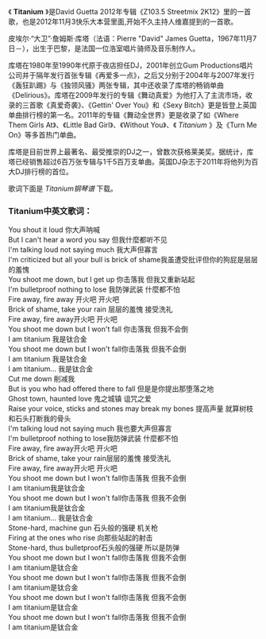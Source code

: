 

《 **Titanium** 》是David Guetta 2012年专辑《Z103.5 Streetmix
2K12》里的一首歌，也是2012年11月3快乐大本营里面,开始不久主持人维嘉提到的一首歌。

皮埃尔·“大卫”·詹姆斯·库塔（法语：Pierre "David" James
Guetta，1967年11月7日－），出生于巴黎，是法国一位浩室唱片骑师及音乐制作人。

库塔在1980年至1990年代原于夜店担任DJ，2001年创立Gum
Productions唱片公司并于隔年发行首张专辑《再爱多一点》，之后又分别于2004年与2007年发行《轰狂趴踢》与《独领风骚》两张专辑，其中还收录了库塔的畅销单曲《Delirious》。库塔在2009年发行的专辑《舞动真爱》为他打入了主流市场，收录的三首歌《真爱奇袭》、《Gettin'
Over You》和《Sexy Bitch》更是皆登上英国单曲排行榜的第一名。2011年的专辑《舞动全世界》更是收录了如《Where Them Girls
At》、《Little Bad Girl》、《Without You》、《 _Titanium_ 》及《Turn Me On》等多首热门单曲。

库塔是目前世界上最著名、最受推崇的DJ之一，曾数次获格莱美奖。据统计，库塔已经销售超过6百万张专辑与1千5百万支单曲。英国DJ杂志于2011年将他列为百大DJ排行榜的首位。

歌词下面是 _Titanium钢琴谱_ 下载。

### Titanium中英文歌词：

You shout it loud 你大声呐喊  
But I can't hear a word you say 但我什麼都听不见  
I'm talking loud not saying much 我大声但寡言  
I'm criticized but all your bull is brick of shame我虽遭受批评但你的狗屁是层层的羞愧  
You shoot me down, but I get up 你击落我 但我又重新站起  
I'm bulletproof nothing to lose 我防弹武装 什麼都不怕  
Fire away, fire away 开火吧 开火吧  
Brick of shame, take your rain 层层的羞愧 接受洗礼  
Fire away, fire away开火吧 开火吧  
You shoot me down but I won't fall 你击落我 但我不会倒  
I am titanium 我是钛合金  
You shoot me down but I won't fall你击落我 但我不会倒  
I am titanium 我是钛合金  
I am titanium... 我是钛合金  
Cut me down 削减我  
But is you who had offered there to fall 但是是你提出那堕落之地  
Ghost town, haunted love 鬼之城镇 诅咒之爱  
Raise your voice, sticks and stones may break my bones 提高声量 就算树枝和石头打断我的骨头  
I'm talking loud not saying much 我也要大声但寡言  
I'm bulletproof nothing to lose我防弹武装 什麼都不怕  
Fire away, fire away开火吧 开火吧  
Brick of shame, take your rain层层的羞愧 接受洗礼  
Fire away, fire away开火吧 开火吧  
You shoot me down but I won't fall你击落我 但我不会倒  
I am titanium我是钛合金  
You shoot me down but I won't fall你击落我 但我不会倒  
I am titanium我是钛合金  
I am titanium... 我是钛合金  
Stone-hard, machine gun 石头般的强硬 机关枪  
Firing at the ones who rise 向那些站起的射击  
Stone-hard, thus bulletproof石头般的强硬 所以是防弹  
You shoot me down but I won't fall你击落我 但我不会倒  
I am titanium是钛合金  
You shoot me down but I won't fall你击落我 但我不会倒  
I am titanium是钛合金  
You shoot me down but I won't fall你击落我 但我不会倒  
I am titanium是钛合金  
You shoot me down but I won't fall你击落我 但我不会倒  
I am titanium是钛合金

